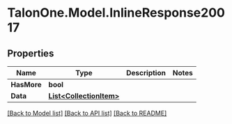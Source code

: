 # TalonOne.Model.InlineResponse20017
## Properties

Name | Type | Description | Notes
------------ | ------------- | ------------- | -------------
**HasMore** | **bool** |  | 
**Data** | [**List&lt;CollectionItem&gt;**](CollectionItem.md) |  | 

[[Back to Model list]](../README.md#documentation-for-models) [[Back to API list]](../README.md#documentation-for-api-endpoints) [[Back to README]](../README.md)

